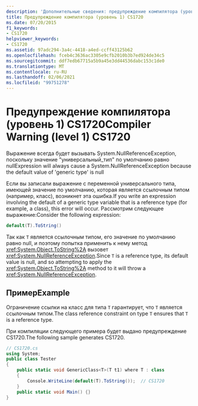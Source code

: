 ```yaml
---
description: 'Дополнительные сведения: предупреждение компилятора (уровень 1) CS1720'
title: Предупреждение компилятора (уровень 1) CS1720
ms.date: 07/20/2015
f1_keywords:
- CS1720
helpviewer_keywords:
- CS1720
ms.assetid: 97adc294-3a4c-4418-a4ed-ccff43125b62
ms.openlocfilehash: fceb4c3636ac3305e9cfb2010b3b7ed924de34c5
ms.sourcegitcommit: ddf7edb67715a5b9a45e3dd44536dabc153c1de0
ms.translationtype: MT
ms.contentlocale: ru-RU
ms.lasthandoff: 02/06/2021
ms.locfileid: "99751278"
---
```

# <a name="compiler-warning-level-1-cs1720"></a><span data-ttu-id="60b6d-103">Предупреждение компилятора (уровень 1) CS1720</span><span class="sxs-lookup"><span data-stu-id="60b6d-103">Compiler Warning (level 1) CS1720</span></span>

<span data-ttu-id="60b6d-104">Выражение всегда будет вызывать System.NullReferenceException, поскольку значение "универсальный_тип" по умолчанию равно null</span><span class="sxs-lookup"><span data-stu-id="60b6d-104">Expression will always cause a System.NullReferenceException because the default value of 'generic type' is null</span></span>  
  
 <span data-ttu-id="60b6d-105">Если вы записали выражение с переменной универсального типа, имеющей значение по умолчанию, которая является ссылочным типом (например, класс), возникнет эта ошибка.</span><span class="sxs-lookup"><span data-stu-id="60b6d-105">If you write an expression involving the default of a generic type variable that is a reference type (for example, a class), this error will occur.</span></span> <span data-ttu-id="60b6d-106">Рассмотрим следующее выражение:</span><span class="sxs-lookup"><span data-stu-id="60b6d-106">Consider the following expression:</span></span>  
  
```csharp  
default(T).ToString()  
```  
  
 <span data-ttu-id="60b6d-107">Так как `T` является ссылочным типом, его значение по умолчанию равно null, и поэтому попытка применить к нему метод <xref:System.Object.ToString%2A> вызовет <xref:System.NullReferenceException>.</span><span class="sxs-lookup"><span data-stu-id="60b6d-107">Since `T` is a reference type, its default value is null, and so attempting to apply the <xref:System.Object.ToString%2A> method to it will throw a <xref:System.NullReferenceException>.</span></span>  
  
## <a name="example"></a><span data-ttu-id="60b6d-108">Пример</span><span class="sxs-lookup"><span data-stu-id="60b6d-108">Example</span></span>  

 <span data-ttu-id="60b6d-109">Ограничение ссылки на класс для типа `T` гарантирует, что `T` является ссылочным типом.</span><span class="sxs-lookup"><span data-stu-id="60b6d-109">The class reference constraint on type `T` ensures that `T` is a reference type.</span></span>  
  
 <span data-ttu-id="60b6d-110">При компиляции следующего примера будет выдано предупреждение CS1720.</span><span class="sxs-lookup"><span data-stu-id="60b6d-110">The following sample generates CS1720.</span></span>  
  
```csharp  
// CS1720.cs  
using System;  
public class Tester
{  
    public static void GenericClass<T>(T t1) where T : class
    {  
        Console.WriteLine(default(T).ToString());  // CS1720  
    }  
    public static void Main() {}  
}  
```
